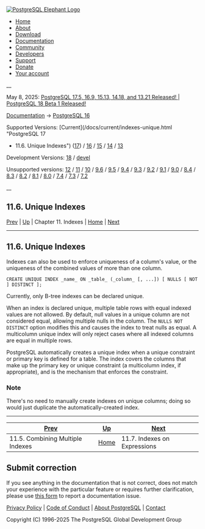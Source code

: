 [ ![PostgreSQL Elephant Logo](/media/img/about/press/elephant.png) ](/)

  * [Home](/ "Home")
  * [About](/about/ "About")
  * [Download](/download/ "Download")
  * [Documentation](/docs/ "Documentation")
  * [Community](/community/ "Community")
  * [Developers](/developer/ "Developers")
  * [Support](/support/ "Support")
  * [Donate](/about/donate/ "Donate")
  * [Your account](/account/ "Your account")

__

May 8, 2025: [ PostgreSQL 17.5, 16.9, 15.13, 14.18, and 13.21 Released! ](/about/news/postgresql-175-169-1513-1418-and-1321-released-3072/) | [ PostgreSQL 18 Beta 1 Released! ](/about/news/postgresql-18-beta-1-released-3070/)

[Documentation](/docs/ "Documentation") -> [PostgreSQL
16](/docs/16/index.html)

Supported Versions: [Current](/docs/current/indexes-unique.html "PostgreSQL 17
- 11.6. Unique Indexes") ([17](/docs/17/indexes-unique.html "PostgreSQL 17 -
11.6. Unique Indexes")) / [16](/docs/16/indexes-unique.html "PostgreSQL 16 -
11.6. Unique Indexes") / [15](/docs/15/indexes-unique.html "PostgreSQL 15 -
11.6. Unique Indexes") / [14](/docs/14/indexes-unique.html "PostgreSQL 14 -
11.6. Unique Indexes") / [13](/docs/13/indexes-unique.html "PostgreSQL 13 -
11.6. Unique Indexes")

Development Versions: [18](/docs/18/indexes-unique.html "PostgreSQL 18 -
11.6. Unique Indexes") / [devel](/docs/devel/indexes-unique.html "PostgreSQL
devel - 11.6. Unique Indexes")

Unsupported versions: [12](/docs/12/indexes-unique.html "PostgreSQL 12 -
11.6. Unique Indexes") / [11](/docs/11/indexes-unique.html "PostgreSQL 11 -
11.6. Unique Indexes") / [10](/docs/10/indexes-unique.html "PostgreSQL 10 -
11.6. Unique Indexes") / [9.6](/docs/9.6/indexes-unique.html "PostgreSQL 9.6 -
11.6. Unique Indexes") / [9.5](/docs/9.5/indexes-unique.html "PostgreSQL 9.5 -
11.6. Unique Indexes") / [9.4](/docs/9.4/indexes-unique.html "PostgreSQL 9.4 -
11.6. Unique Indexes") / [9.3](/docs/9.3/indexes-unique.html "PostgreSQL 9.3 -
11.6. Unique Indexes") / [9.2](/docs/9.2/indexes-unique.html "PostgreSQL 9.2 -
11.6. Unique Indexes") / [9.1](/docs/9.1/indexes-unique.html "PostgreSQL 9.1 -
11.6. Unique Indexes") / [9.0](/docs/9.0/indexes-unique.html "PostgreSQL 9.0 -
11.6. Unique Indexes") / [8.4](/docs/8.4/indexes-unique.html "PostgreSQL 8.4 -
11.6. Unique Indexes") / [8.3](/docs/8.3/indexes-unique.html "PostgreSQL 8.3 -
11.6. Unique Indexes") / [8.2](/docs/8.2/indexes-unique.html "PostgreSQL 8.2 -
11.6. Unique Indexes") / [8.1](/docs/8.1/indexes-unique.html "PostgreSQL 8.1 -
11.6. Unique Indexes") / [8.0](/docs/8.0/indexes-unique.html "PostgreSQL 8.0 -
11.6. Unique Indexes") / [7.4](/docs/7.4/indexes-unique.html "PostgreSQL 7.4 -
11.6. Unique Indexes") / [7.3](/docs/7.3/indexes-unique.html "PostgreSQL 7.3 -
11.6. Unique Indexes") / [7.2](/docs/7.2/indexes-unique.html "PostgreSQL 7.2 -
11.6. Unique Indexes")

__

11.6. Unique Indexes  
---  
[Prev](indexes-bitmap-scans.html "11.5. Combining Multiple Indexes")  | [Up](indexes.html "Chapter 11. Indexes") | Chapter 11. Indexes | [Home](index.html "PostgreSQL 16.9 Documentation") |  [Next](indexes-expressional.html "11.7. Indexes on Expressions")  
  
* * *

## 11.6. Unique Indexes #

Indexes can also be used to enforce uniqueness of a column's value, or the
uniqueness of the combined values of more than one column.

    
    
    CREATE UNIQUE INDEX _name_ ON _table_ (_column_ [, ...]) [ NULLS [ NOT ] DISTINCT ];
    

Currently, only B-tree indexes can be declared unique.

When an index is declared unique, multiple table rows with equal indexed
values are not allowed. By default, null values in a unique column are not
considered equal, allowing multiple nulls in the column. The `NULLS NOT
DISTINCT` option modifies this and causes the index to treat nulls as equal. A
multicolumn unique index will only reject cases where all indexed columns are
equal in multiple rows.

PostgreSQL automatically creates a unique index when a unique constraint or
primary key is defined for a table. The index covers the columns that make up
the primary key or unique constraint (a multicolumn index, if appropriate),
and is the mechanism that enforces the constraint.

### Note

There's no need to manually create indexes on unique columns; doing so would
just duplicate the automatically-created index.

* * *

[Prev](indexes-bitmap-scans.html "11.5. Combining Multiple Indexes")  | [Up](indexes.html "Chapter 11. Indexes") |  [Next](indexes-expressional.html "11.7. Indexes on Expressions")  
---|---|---  
11.5. Combining Multiple Indexes  | [Home](index.html "PostgreSQL 16.9 Documentation") |  11.7. Indexes on Expressions  
  
## Submit correction

If you see anything in the documentation that is not correct, does not match
your experience with the particular feature or requires further clarification,
please use [this form](/account/comments/new/16/indexes-unique.html/) to
report a documentation issue.

[Privacy Policy](/about/privacypolicy) | [Code of Conduct](/about/policies/coc/) | [About PostgreSQL](/about/) | [Contact](/about/contact/)  

Copyright (C) 1996-2025 The PostgreSQL Global Development Group

